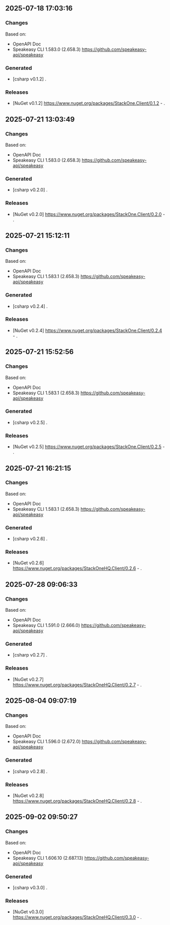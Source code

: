 

## 2025-07-18 17:03:16
### Changes
Based on:
- OpenAPI Doc  
- Speakeasy CLI 1.583.0 (2.658.3) https://github.com/speakeasy-api/speakeasy
### Generated
- [csharp v0.1.2] .
### Releases
- [NuGet v0.1.2] https://www.nuget.org/packages/StackOne.Client/0.1.2 - .

## 2025-07-21 13:03:49
### Changes
Based on:
- OpenAPI Doc  
- Speakeasy CLI 1.583.0 (2.658.3) https://github.com/speakeasy-api/speakeasy
### Generated
- [csharp v0.2.0] .
### Releases
- [NuGet v0.2.0] https://www.nuget.org/packages/StackOne.Client/0.2.0 - .

## 2025-07-21 15:12:11
### Changes
Based on:
- OpenAPI Doc  
- Speakeasy CLI 1.583.1 (2.658.3) https://github.com/speakeasy-api/speakeasy
### Generated
- [csharp v0.2.4] .
### Releases
- [NuGet v0.2.4] https://www.nuget.org/packages/StackOne.Client/0.2.4 - .

## 2025-07-21 15:52:56
### Changes
Based on:
- OpenAPI Doc  
- Speakeasy CLI 1.583.1 (2.658.3) https://github.com/speakeasy-api/speakeasy
### Generated
- [csharp v0.2.5] .
### Releases
- [NuGet v0.2.5] https://www.nuget.org/packages/StackOne.Client/0.2.5 - .

## 2025-07-21 16:21:15
### Changes
Based on:
- OpenAPI Doc  
- Speakeasy CLI 1.583.1 (2.658.3) https://github.com/speakeasy-api/speakeasy
### Generated
- [csharp v0.2.6] .
### Releases
- [NuGet v0.2.6] https://www.nuget.org/packages/StackOneHQ.Client/0.2.6 - .

## 2025-07-28 09:06:33
### Changes
Based on:
- OpenAPI Doc  
- Speakeasy CLI 1.591.0 (2.666.0) https://github.com/speakeasy-api/speakeasy
### Generated
- [csharp v0.2.7] .
### Releases
- [NuGet v0.2.7] https://www.nuget.org/packages/StackOneHQ.Client/0.2.7 - .

## 2025-08-04 09:07:19
### Changes
Based on:
- OpenAPI Doc  
- Speakeasy CLI 1.596.0 (2.672.0) https://github.com/speakeasy-api/speakeasy
### Generated
- [csharp v0.2.8] .
### Releases
- [NuGet v0.2.8] https://www.nuget.org/packages/StackOneHQ.Client/0.2.8 - .

## 2025-09-02 09:50:27
### Changes
Based on:
- OpenAPI Doc  
- Speakeasy CLI 1.606.10 (2.687.13) https://github.com/speakeasy-api/speakeasy
### Generated
- [csharp v0.3.0] .
### Releases
- [NuGet v0.3.0] https://www.nuget.org/packages/StackOneHQ.Client/0.3.0 - .